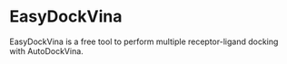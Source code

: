 # EasyDockVina
EasyDockVina is a free tool to perform multiple receptor-ligand docking with AutoDockVina.
